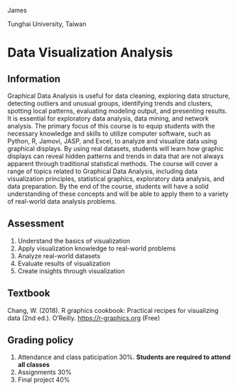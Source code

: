 James

Tunghai University, Taiwan

# Data Visualization Analysis

## Information

Graphical Data Analysis is useful for data cleaning, exploring data structure, detecting outliers and unusual groups, identifying trends and clusters, spotting local patterns, evaluating modeling output, and presenting results. It is essential for exploratory data analysis, data mining, and network analysis. The primary focus of this course is to equip students with the necessary knowledge and skills to utilize computer software, such as Python, R, Jamovi, JASP, and Excel, to analyze and visualize data using graphical displays. By using real datasets, students will learn how graphic displays can reveal hidden patterns and trends in data that are not always apparent through traditional statistical methods. The course will cover a range of topics related to Graphical Data Analysis, including data visualization principles, statistical graphics, exploratory data analysis, and data preparation. By the end of the course, students will have a solid understanding of these concepts and will be able to apply them to a variety of real-world data analysis problems.

## Assessment

1.	Understand the basics of visualization
2.	Apply visualization knowledge to real-world problems
3.	Analyze real-world datasets
4.	Evaluate results of visualization
5.	Create insights through visualization

## Textbook

Chang, W. (2018). R graphics cookbook: Practical recipes for visualizing data (2nd ed.). O’Reilly. https://r-graphics.org (Free)

## Grading policy

1.	Attendance and class paticipation	30%.	__Students are required to attend all classes__
2.	Assignments	30%	
3.	Final project	40%	

